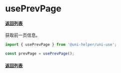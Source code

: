 # usePrevPage

#### [返回列表](../readme.md)

获取前一页信息。

```typescript
import { usePrevPage } from '@uni-helper/uni-use';

const prevPage = usePrevPage();
```

#### [返回列表](../readme.md)
